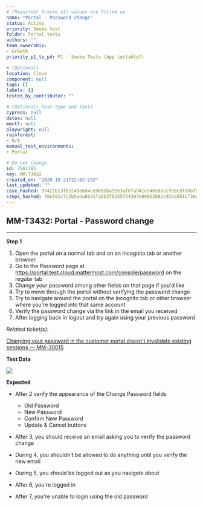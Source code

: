```yaml
---
# (Required) Ensure all values are filled up
name: "Portal - Password change"
status: Active
priority: Smoke test
folder: Portal tests
authors: ""
team_ownership: 
- Growth
priority_p1_to_p4: P1 - Smoke Tests (App testable?)

# (Optional)
location: Cloud
component: null
tags: []
labels: []
tested_by_contributor: ""

# (Optional) Test type and tools
cypress: null
detox: null
mmctl: null
playwright: null
rainforest: 
- N/A
manual_test_environments: 
- Portal

# Do not change
id: 7561785
key: MM-T3432
created_on: "2020-10-21T22:02:29Z"
last_updated: ""
case_hashed: 97421b13fb2c4986d4ce9e0dba5553af6fa941e5465daccfb9cdfd0af54669521183beba3d9c40bcfedb0f5d7eb57055
steps_hashed: f0e581c7c2b5eda8641fa6b3f6345f44397e09862882c92ba591bf30c1b6e6472219027b122b0c74490f19243d033f4a
---
```


<!-- (Auto-generated) Based on frontmatter's "key" and "name" -->

## MM-T3432: Portal - Password change

---

**Step 1**

1. Open the portal on a normal tab and on an incognito tab or another browser
2. Go to the Password page at <https://portal.test.cloud.mattermost.com/console/password> on the regular tab
3. Change your password among other fields on that page if you'd like
4. Try to move through the portal without verifying the password change
5. Try to navigate around the portal on the incognito tab or other browser where you're logged into that same account
6. Verify the password change via the link in the email you received
7. After logging back in logout and try again using your previous password

_Related ticket(s):_

[Changing your password in the customer portal doesn't invalidate existing sessions — MM-30015](https://mattermost.atlassian.net/browse/MM-30015)

**Test Data**

![](https://cloudfront.tm4j.smartbear.com/tenant/ad722c15-e2a6-3788-82f3-92f99221f446/project/10302/embedded-f3277290f945470c4add5d21ef3dc7ca7b74388fc7152bfb6b99ae58c66a95a8-1604963889049-1604963889049.png)

**Expected**

- After 2 verify the appearance of the Change Password fields

  - Old Password
  - New Password
  - Confirm New Password
  - Update & Cancel buttons

- After 3, you should receive an email asking you to verify the password change

- During 4, you shouldn't be allowed to do anything until you verify the new email

- During 5, you should be logged out as you navigate about

- After 6, you're logged in

- After 7, you're unable to login using the old password
